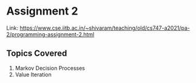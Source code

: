 # Assignment 2

Link: https://www.cse.iitb.ac.in/~shivaram/teaching/old/cs747-a2021/pa-2/programming-assignment-2.html


## Topics Covered

1. Markov Decision Processes
2. Value Iteration
